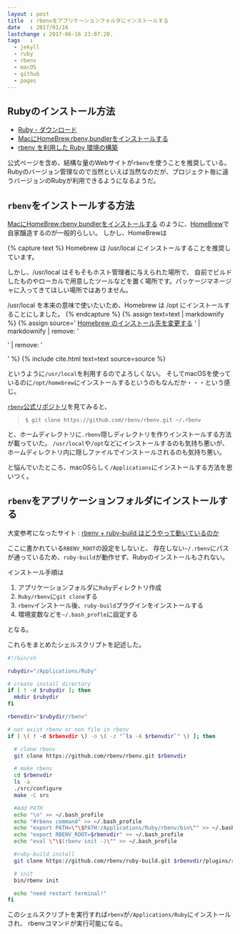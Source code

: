 ```yaml
---
layout : post
title  : rbenvをアプリケーションフォルダにインストールする
date   : 2017/01/16
lastchange : 2017-06-16 23:07:20.
tags   :
  - jekyll
  - ruby
  - rbenv
  - macOS
  - github
  - pages
---
```


## Rubyのインストール方法

* [Ruby - ダウンロード](https://www.ruby-lang.org/ja/downloads/)
* [MacにHomeBrew,rbenv,bundlerをインストールする](http://qiita.com/shinkuFencer/items/3679cfd966f6a61ccd1b)
* [rbenv を利用した Ruby 環境の構築](http://dev.classmethod.jp/server-side/language/build-ruby-environment-by-rbenv/)

公式ページを含め、結構な量のWebサイトが`rbenv`を使うことを推奨している。
Rubyのバージョン管理なので当然といえば当然なのだが、プロジェクト毎に違うバージョンのRubyが利用できるようになるようだ。

## `rbenv`をインストールする方法

[MacにHomeBrew,rbenv,bundlerをインストールする](http://qiita.com/shinkuFencer/items/3679cfd966f6a61ccd1b)
のように、[HomeBrew](http://brew.sh/index_ja.html)で自家醸造するのが一般的らしい。
しかし、HomeBrewは


{% capture text %}
Homebrew は /usr/local にインストールすることを推奨しています。

しかし、/usr/local はそもそもホスト管理者に与えられた場所で、
自前でビルドしたものやローカルで用意したツールなどを置く場所です。パッケージマネージャに入ってきてほしい場所ではありません。

/usr/local を本来の意味で使いたいため、Homebrew は /opt にインストールすることにしました。
{% endcapture %}
{% assign text=text | markdownify %}
{% assign source='
[Homebrew のインストール先を変更する](http://qiita.com/usamik26/items/601f5612bd3f8a21cc41)
' | markdownify | remove: '<p>' | remove: '</p>' %}
{% include cite.html text=text source=source %}





というように`/usr/local`を利用するのでよろしくない。
そしてmacOSを使っているのに`/opt/homebrew`にインストールするというのもなんだか・・・という感じ。

[`rbenv`公式リポジトリ](https://github.com/rbenv/rbenv)を見てみると、

> ```
> $ git clone https://github.com/rbenv/rbenv.git ~/.rbenv
> ```

と、ホームディレクトリに`.rbenv`隠しディレクトリを作りインストールする方法が載っていた。
`/usr/local`や`/opt`などにインストールするのも気持ち悪いが、ホームディレクトリ内に隠しファイルでインストールされるのも気持ち悪い。

と悩んでいたところ、macOSらしく`/Applications`にインストールする方法を思いつく。

## `rbenv`をアプリケーションフォルダにインストールする

大変参考になったサイト
: [rbenv + ruby-build はどうやって動いているのか](http://takatoshiono.hatenablog.com/entry/2015/01/09/012040)

ここに書かれている`RBENV_ROOT`の設定をしないと、
存在しない`~/.rbenv`にパスが通っているため、`ruby-build`が動作せず、Rubyのインストールもされない。

インストール手順は

1. アプリケーションフォルダに`Ruby`ディレクトリ作成
1. `Ruby/rbenv`に`git clone`する
1. `rbenv`インストール後、`ruby-build`プラグインをインストールする
1. 環境変数などを`~/.bash_profle`に設定する

となる。

これらをまとめたシェルスクリプトを記述した。

```sh
#!/bin/sh

rubydir="/Applications/Ruby"

# create install directory
if [ ! -d $rubydir ]; then
  mkdir $rubydir
fi

rbenvdir="$rubydir/rbenv"

# not exist rbenv or non file in rbenv
if [ \( ! -d $rbenvdir \) -o \( -z "`ls -A $rbenvdir`" \) ]; then

  # clone rbenv
  git clone https://github.com/rbenv/rbenv.git $rbenvdir

  # make rbenv
  cd $rbenvdir
  ls -a
  ./src/configure
  make -C src

  #Add PATH
  echo "\n" >> ~/.bash_profile
  echo "#rbenv command" >> ~/.bash_profile
  echo "export PATH=\"\$PATH:/Applications/Ruby/rbenv/bin\"" >> ~/.bash_profile
  echo "export RBENV_ROOT=$rbenvdir" >> ~/.bash_profile
  echo "eval \"\$(rbenv init -)\"" >> ~/.bash_profile

  #ruby-build install
  git clone https://github.com/rbenv/ruby-build.git $rbenvdir/plugins/ruby-build

  # init
  bin/rbenv init

  echo "need restart terminal!"
fi
```

このシェルスクリプトを実行すれば`rbenv`が`/Applications/Ruby`にインストールされ、
rbenvコマンドが実行可能になる。
